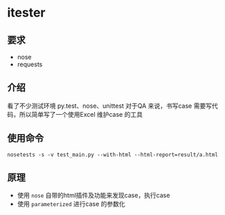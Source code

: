# itester

## 要求

- nose
- requests

## 介绍

看了不少测试环境 py.test、nose、unittest 对于QA 来说，书写case 需要写代码，所以简单写了一个使用Excel 维护case 的工具

## 使用命令

```
nosetests -s -v test_main.py --with-html --html-report=result/a.html
```

## 原理

- 使用 `nose` 自带的html插件及功能来发现case，执行case
- 使用 `parameterized` 进行case 的参数化
